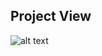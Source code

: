 ## Project View
![alt text](https://github.com/HarshSachan/QuickSell/blob/main/ScreenShots/loader.png)

